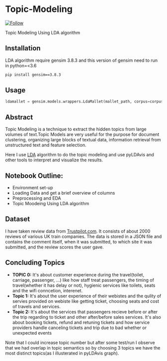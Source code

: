 # Topic-Modeling
[![Follow](https://img.shields.io/twitter/follow/gensim_py.svg?style=social&style=flat&logo=twitter&label=Follow&color=blue)](https://twitter.com/KAfzalnia76689)

Topic Modeling Using LDA algorithm
## Installation
LDA algorithm require gensim 3.8.3 and this version of gensim need to run in python=<3.6
```bash
pip install gensim==3.8.3
```
## Usage
```python
ldamallet = gensim.models.wrappers.LdaMallet(mallet_path, corpus=corpus, num_topics=20, id2word=id2word)
```
## Abstract
Topic Modeling is a technique to extract the hidden topics from large volumes of text.Topic Models are very useful for the purpose for document clustering, organizing large blocks of textual data, information retrieval from unstructured text and feature selection.

Here I use [LDA](https://jonathan-hui.medium.com/machine-learning-latent-dirichlet-allocation-lda-1d9d148f13a4) algorithm to do the topic modeling and use pyLDAvis and other tools to interpret and visualize the results.
## Notebook Outline:
- Environment set-up
- Loading Data and get a brief overview of columns
- Preprocessing and EDA
- Topic Moodeing Using LDA algorithm
## Dataset
I have taken review data from [Trustpilot.com](https://www.trustpilot.com/). It consists of about 2000 reviews of various UK train companies. The data is stored in a JSON file and contains the comment itself, when it was submitted, to which site it was submitted, and the review scores the user gave.
## Concluding Topics
- **TOPIC 0:** It's  about customer experience during the travel(toilet, carriage, passenger, ...) like how staff treat passengers, the timing of travel(whether it has delay or not), hygienic services like toilets, seats and the wifi conncetion, interenet.
- **Topic 1:** It's about the user experience of their webistes and the qulity of servies provided on webiste like getting ticket, choosing seats and cost of travels and services.
- **Topic 2:** It's about the services that passengers recieve before or after the trip regarding to ticket and other after/before sales services. It's also about booking tickets, refund and retuning tickets and how service providers handle canceling tickets and trip due to bad whether or unexpected events

Note that I could increase topic number but after some test/run I observe that we had overlap in topic semantics so by choosing 3 topics we have the most distinct topics(as I illusterated in pyLDAvis graph).